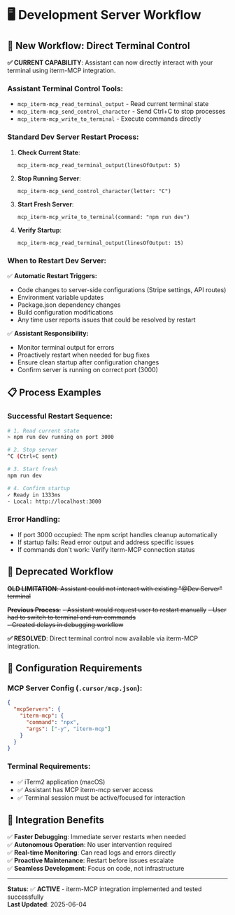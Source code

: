 # 🖥️ Development Server Workflow

## 🎯 **New Workflow: Direct Terminal Control**

**✅ CURRENT CAPABILITY**: Assistant can now directly interact with your terminal using iterm-MCP integration.

### **Assistant Terminal Control Tools:**
- `mcp_iterm-mcp_read_terminal_output` - Read current terminal state  
- `mcp_iterm-mcp_send_control_character` - Send Ctrl+C to stop processes
- `mcp_iterm-mcp_write_to_terminal` - Execute commands directly

### **Standard Dev Server Restart Process:**

1. **Check Current State**:
   ```
   mcp_iterm-mcp_read_terminal_output(linesOfOutput: 5)
   ```

2. **Stop Running Server**:
   ```
   mcp_iterm-mcp_send_control_character(letter: "C")
   ```

3. **Start Fresh Server**:
   ```
   mcp_iterm-mcp_write_to_terminal(command: "npm run dev")
   ```

4. **Verify Startup**:
   ```
   mcp_iterm-mcp_read_terminal_output(linesOfOutput: 15)
   ```

### **When to Restart Dev Server:**

✅ **Automatic Restart Triggers:**
- Code changes to server-side configurations (Stripe settings, API routes)
- Environment variable updates
- Package.json dependency changes
- Build configuration modifications
- Any time user reports issues that could be resolved by restart

✅ **Assistant Responsibility:**
- Monitor terminal output for errors
- Proactively restart when needed for bug fixes
- Ensure clean startup after configuration changes
- Confirm server is running on correct port (3000)

## 📋 **Process Examples**

### **Successful Restart Sequence:**
```bash
# 1. Read current state
> npm run dev running on port 3000

# 2. Stop server
^C (Ctrl+C sent)

# 3. Start fresh
npm run dev

# 4. Confirm startup
✓ Ready in 1333ms
- Local: http://localhost:3000
```

### **Error Handling:**
- If port 3000 occupied: The npm script handles cleanup automatically
- If startup fails: Read error output and address specific issues
- If commands don't work: Verify iterm-MCP connection status

## 🚨 **Deprecated Workflow**

~~**OLD LIMITATION**: Assistant could not interact with existing "@Dev Server" terminal~~

~~**Previous Process**:~~
~~- Assistant would request user to restart manually~~
~~- User had to switch to terminal and run commands~~  
~~- Created delays in debugging workflow~~

**✅ RESOLVED**: Direct terminal control now available via iterm-MCP integration.

## 🔧 **Configuration Requirements**

### **MCP Server Config** (`.cursor/mcp.json`):
```json
{
  "mcpServers": {
    "iterm-mcp": {
      "command": "npx",
      "args": ["-y", "iterm-mcp"]
    }
  }
}
```

### **Terminal Requirements:**
- ✅ iTerm2 application (macOS)
- ✅ Assistant has MCP iterm-mcp server access
- ✅ Terminal session must be active/focused for interaction

## 🎯 **Integration Benefits**

✅ **Faster Debugging**: Immediate server restarts when needed  
✅ **Autonomous Operation**: No user intervention required  
✅ **Real-time Monitoring**: Can read logs and errors directly  
✅ **Proactive Maintenance**: Restart before issues escalate  
✅ **Seamless Development**: Focus on code, not infrastructure  

---

**Status**: ✅ **ACTIVE** - iterm-MCP integration implemented and tested successfully  
**Last Updated**: 2025-06-04 